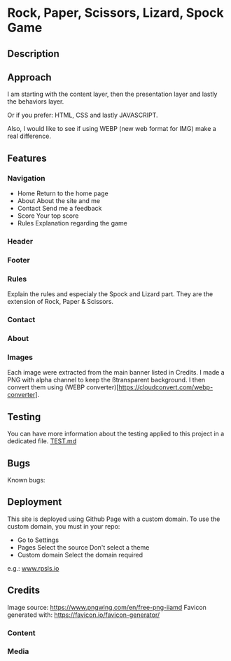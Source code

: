 # Rock, Paper, Scissors, Lizard, Spock Game

## Description

## Approach
I am starting with the content layer, then the presentation layer and lastly the  behaviors layer.

Or if you prefer: HTML, CSS and lastly JAVASCRIPT.

Also, I would like to see if using WEBP (new web format for IMG) make a real difference.
## Features
### Navigation

* Home
Return to the home page
* About
About the site and me
* Contact
Send me a feedback
* Score
Your top score
* Rules
Explanation regarding the game

### Header
### Footer
### Rules
Explain the rules and especialy the Spock and Lizard part. They are the extension of Rock, Paper & Scissors.

### Contact
### About

### Images
Each image were extracted from the main banner listed in Credits.
I made a PNG with alpha channel to keep the ßtransparent background.
I then convert them using (WEBP converter)[https://cloudconvert.com/webp-converter].


## Testing

You can have more information about the testing applied to this project in a dedicated file.
[TEST.md](TEST.md)

## Bugs
Known bugs:
## Deployment

This site is deployed using Github Page with a custom domain.
To use the custom domain, you must in your repo:

* Go to Settings
* Pages
    Select the source
    Don't select a theme
* Custom domain
    Select the domain required

e.g.: www.rpsls.io

## Credits
Image source: https://www.pngwing.com/en/free-png-iiamd
Favicon generated with: https://favicon.io/favicon-generator/

### Content

### Media
